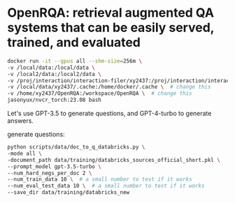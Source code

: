 # OpenRQA: retrieval augmented QA systems that can be easily served, trained, and evaluated

```bash
docker run -it --gpus all --shm-size=256m \
-v /local/data:/local/data \
-v /local2/data:/local2/data \
-v /proj/interaction/interaction-filer/xy2437:/proj/interaction/interaction-filer/xy2437 \  # change this
-v /local/data/xy2437/.cache:/home/docker/.cache \  # change this
-v /home/xy2437/OpenRQA:/workspace/OpenRQA \  # change this
jasonyux/nvcr_torch:23.08 bash
```

Let's use GPT-3.5 to generate questions, and GPT-4-turbo to generate answers.

generate questions:
```bash
python scripts/data/doc_to_q_databricks.py \
-mode all \
-document_path data/training/databricks_sources_official_short.pkl \
--prompt_model gpt-3.5-turbo \
--num_hard_negs_per_doc 2 \
--num_train_data 10 \  # a small number to test if it works
--num_eval_test_data 10 \  # a small number to test if it works
--save_dir data/training/databricks_new
```
